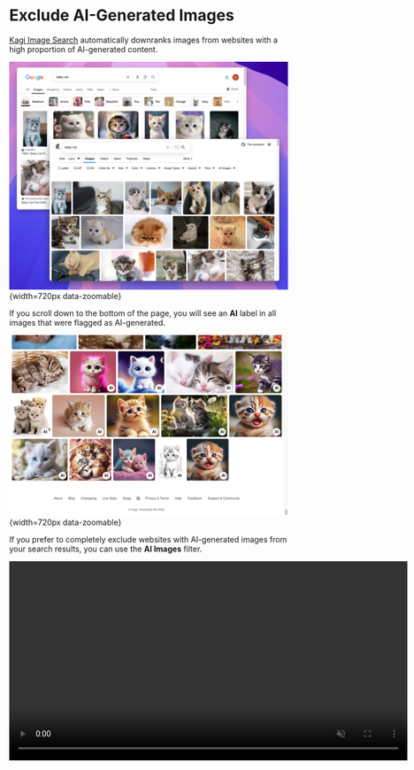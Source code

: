 # Exclude AI-Generated Images

[Kagi Image Search](https://kagi.com/images) automatically downranks images from websites with a high proportion of AI-generated content.

![Kagi vs Google AI-generated images](./media/kagi_vs_google_image_search.png){width=720px data-zoomable}

If you scroll down to the bottom of the page, you will see an **AI** label in all images that were flagged as AI-generated.

![Kagi AI Image Label](./media/image_search_ai_label.png){width=720px data-zoomable}

If you prefer to completely exclude websites with AI-generated images from your search results, you can use the **AI Images** filter.

<video src="./media/exclude_ai_images_filter.mp4" width="720" type="video/mp4" autoplay muted loop playsinline disablepictureinpicture alt="Kagi Image Search - Exclude AI Images Filter" />

Note that, since there is currently no reliable way to automatically identify AI-generated images, this feature relies on the website's reputation rather than analyzing individual images. As a result, some AI-generated content may still appear in the results.

## Our Approach to AI-Generated Images

Our decision to offer this feature aligns with our [philosophy on AI integration](../why-kagi/ai-philosophy.md) and stems from several key considerations:

1. **Factual accuracy**: AI-generated images, like text-based AI content, can sometimes be misleading or inaccurate. By allowing users to filter out AI-generated images, we help prioritize content that is more likely to be grounded in real-world information and human creativity.

2. **Authenticity and emotional resonance**: While AI-generated images can be impressive, they often lack the depth, creativity, and emotional connection of human-created art. This feature aims to surface more authentic and meaningful images that reflect genuine human experiences and perspectives.

3. **User empowerment**: By offering this option, we're enabling our users to make informed decisions about the content they consume, while also encouraging a web ecosystem that values human creativity and authenticity.

We acknowledge that our current method of filtering based on website reputation isn't perfect. However, it represents our pragmatic approach to addressing a complex issue.
